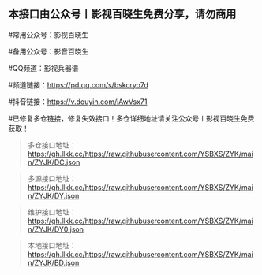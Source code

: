 ## 本接口由公众号〡影视百晓生免费分享，请勿商用

#常用公众号：影视百晓生

#备用公众号：影音百晓生

#QQ频道：影视兵器谱

#频道链接：https://pd.qq.com/s/bskcryo7d

#抖音链接：https://v.douyin.com/iAwVsx71

#已修复多仓链接，修复失效接口！多仓详细地址请关注公众号〡影视百晓生免费获取！

> 多仓接口地址：https://gh.llkk.cc/https://raw.githubusercontent.com/YSBXS/ZYK/main/ZYJK/DC.json

> 多源接口地址：https://gh.llkk.cc/https://raw.githubusercontent.com/YSBXS/ZYK/main/ZYJK/DY.json

> 维护接口地址：https://gh.llkk.cc/https://raw.githubusercontent.com/YSBXS/ZYK/main/ZYJK/DY0.json

> 本地接口地址：https://gh.llkk.cc/https://raw.githubusercontent.com/YSBXS/ZYK/main/ZYJK/BD.json